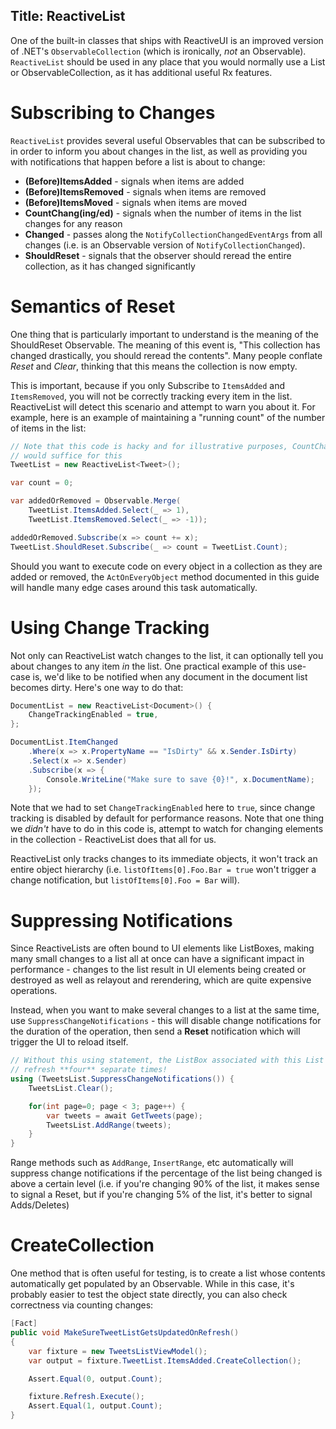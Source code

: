 Title: ReactiveList
---

One of the built-in classes that ships with ReactiveUI is an improved version
of .NET's `ObservableCollection` (which is ironically, *not* an Observable).
`ReactiveList` should be used in any place that you would normally use a List
or ObservableCollection, as it has additional useful Rx features.

# Subscribing to Changes

`ReactiveList` provides several useful Observables that can be subscribed to
in order to inform you about changes in the list, as well as providing you
with notifications that happen before a list is about to change:

* **(Before)ItemsAdded** - signals when items are added
* **(Before)ItemsRemoved** - signals when items are removed
* **(Before)ItemsMoved** - signals when items are moved
* **CountChang(ing/ed)** - signals when the number of items in the list
  changes for any reason
* **Changed** - passes along the `NotifyCollectionChangedEventArgs` from all
  changes (i.e. is an Observable version of `NotifyCollectionChanged`).
* **ShouldReset** - signals that the observer should reread the entire
  collection, as it has changed significantly

# Semantics of Reset

One thing that is particularly important to understand is the meaning of the
ShouldReset Observable. The meaning of this event is, "This collection has
changed drastically, you should reread the contents". Many people conflate
*Reset* and *Clear*, thinking that this means the collection is now empty.

This is important, because if you only Subscribe to `ItemsAdded` and
`ItemsRemoved`, you will not be correctly tracking every item in the list.
ReactiveList will detect this scenario and attempt to warn you about it. For
example, here is an example of maintaining a "running count" of the number of
items in the list:

```cs
// Note that this code is hacky and for illustrative purposes, CountChanged
// would suffice for this
TweetList = new ReactiveList<Tweet>();

var count = 0;

var addedOrRemoved = Observable.Merge(
    TweetList.ItemsAdded.Select(_ => 1),
    TweetList.ItemsRemoved.Select(_ => -1));

addedOrRemoved.Subscribe(x => count += x);
TweetList.ShouldReset.Subscribe(_ => count = TweetList.Count);
```

Should you want to execute code on every object in a collection as they are
added or removed, the `ActOnEveryObject` method documented in this guide will
handle many edge cases around this task automatically.

# Using Change Tracking

Not only can ReactiveList watch changes to the list, it can optionally tell
you about changes to any item *in* the list. One practical example of this
use-case is, we'd like to be notified when any document in the document list
becomes dirty. Here's one way to do that:

```cs
DocumentList = new ReactiveList<Document>() {
    ChangeTrackingEnabled = true,
};

DocumentList.ItemChanged
    .Where(x => x.PropertyName == "IsDirty" && x.Sender.IsDirty)
    .Select(x => x.Sender)
    .Subscribe(x => {
        Console.WriteLine("Make sure to save {0}!", x.DocumentName);
    });
```

Note that we had to set `ChangeTrackingEnabled` here to `true`, since change
tracking is disabled by default for performance reasons. Note that one thing
we *didn't* have to do in this code is, attempt to watch for changing elements
in the collection - ReactiveList does that all for us.

ReactiveList only tracks changes to its immediate objects, it won't track an
entire object hierarchy (i.e. `listOfItems[0].Foo.Bar = true` won't trigger a
change notification, but `listOfItems[0].Foo = Bar` will).

# Suppressing Notifications

Since ReactiveLists are often bound to UI elements like ListBoxes, making many
small changes to a list all at once can have a significant impact in
performance - changes to the list result in UI elements being created or
destroyed as well as relayout and rerendering, which are quite expensive
operations.

Instead, when you want to make several changes to a list at the same time, use
`SuppressChangeNotifications` - this will disable change notifications for the
duration of the operation, then send a **Reset** notification which will
trigger the UI to reload itself.

```cs
// Without this using statement, the ListBox associated with this List would
// refresh **four** separate times!
using (TweetsList.SuppressChangeNotifications()) {
    TweetsList.Clear();

    for(int page=0; page < 3; page++) {
        var tweets = await GetTweets(page);
        TweetsList.AddRange(tweets);
    }
}
```

Range methods such as `AddRange`, `InsertRange`, etc automatically will
suppress change notifications if the percentage of the list being changed is
above a certain level (i.e. if you're changing 90% of the list, it makes sense
to signal a Reset, but if you're changing 5% of the list, it's better to
signal Adds/Deletes)

# CreateCollection

One method that is often useful for testing, is to create a list whose
contents automatically get populated by an Observable. While in this case,
it's probably easier to test the object state directly, you can also check
correctness via counting changes:

```cs
[Fact]
public void MakeSureTweetListGetsUpdatedOnRefresh()
{
    var fixture = new TweetsListViewModel();
    var output = fixture.TweetList.ItemsAdded.CreateCollection();

    Assert.Equal(0, output.Count);

    fixture.Refresh.Execute();
    Assert.Equal(1, output.Count);
}
```
